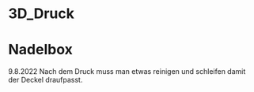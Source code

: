 # 3D_Druck

# Nadelbox
9.8.2022
Nach dem Druck muss man etwas reinigen und schleifen damit der Deckel draufpasst.
